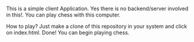 This is a simple client Application. Yes there is no backend/server involved in this!.
You can play chess with this computer.

How to play?
Just make a clone of this repository in your system and click on index.html.
Done! You can begin playing chess.
